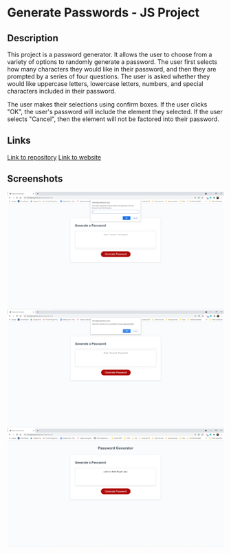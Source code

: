 # Generate Passwords - JS Project

## Description

This project is a password generator. It allows the user to choose from a variety of options to randomly generate a password. The user first selects how many characters they would like in their password, and then they are prompted by a series of four questions. The user is asked whether they would like uppercase letters, lowercase letters, numbers, and special characters included in their password.

The user makes their selections using confirm boxes. If the user clicks "OK", the user's password will include the element they selected. If the user selects "Cancel", then the element will not be factored into their password. 

## Links

[Link to repository](https://github.com/damatgre/leto2-ghola-civil)
[Link to website](https://damatgre.github.io/leto2-ghola-civil/)

## Screenshots

![screenshot of character limit](./assets/characters.PNG)
![screenshot of uppercase prompt](./assets/uppercase-confirm.PNG)
![screenshot of password](./assets/password-example.PNG)

